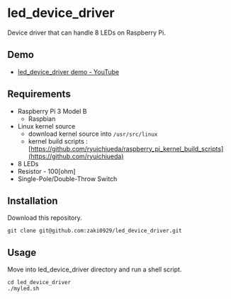 # led_device_driver
Device driver that can handle 8 LEDs on Raspberry Pi.

## Demo
* [led_device_driver demo - YouTube](https://youtu.be/C0My8v6srMk)

## Requirements
* Raspberry Pi 3 Model B
  * Raspbian
* Linux kernel source
  * download kernel source into `/usr/src/linux`
  * kernel build scripts : [https://github.com/ryuichiueda/raspberry_pi_kernel_build_scripts](https://github.com/ryuichiueda)
* 8 LEDs
* Resistor - 100[ohm]
* Single-Pole/Double-Throw Switch

## Installation
Download this repository.
```
git clone git@github.com:zaki0929/led_device_driver.git
```

## Usage
Move into led_device_driver directory and run a shell script.
```
cd led_device_driver
./myled.sh
```
